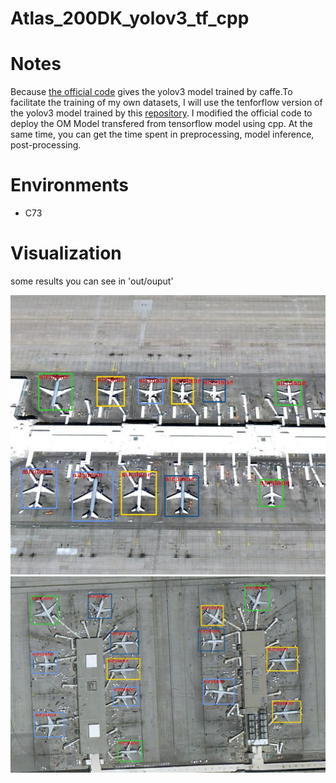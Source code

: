# Atlas_200DK_yolov3_tf_cpp

# Notes
Because [the official code](https://gitee.com/ascend/samples) gives the yolov3 model trained by caffe.To facilitate the training of my own datasets, I will use the tenforflow version of the yolov3 model trained by this [repository](https://github.com/YunYang1994/tensorflow-yolov3). I modified the official code to deploy the OM Model transfered from tensorflow model using cpp. At the same time, you can get the time spent in preprocessing, model inference, post-processing.

# Environments 
- C73

# Visualization
some results you can see in 'out/ouput'

![demo image](out/outputs/20200918123133/out_000029.jpg)
![demo image](out/outputs/20200918123133/out_000038.jpg)
